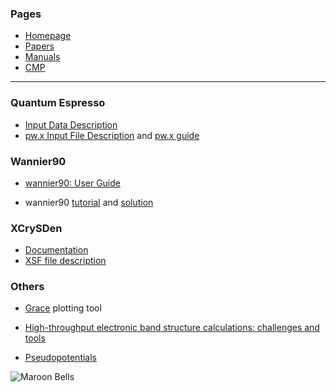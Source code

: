 
### Pages

* [Homepage](index.md)
* [Papers](papers.md)
* [Manuals](manuals.md)
* [CMP](cmp.md)

---

### Quantum Espresso

* [Input Data Description](https://www.quantum-espresso.org/documentation/input-data-description/)
* [pw.x Input File Description](https://www.quantum-espresso.org/Doc/INPUT_PW.html) and [pw.x guide](https://www.quantum-espresso.org/Doc/pw_user_guide/)


### Wannier90

* [wannier90: User Guide](https://raw.githubusercontent.com/wannier-developers/wannier90/v3.1.0/doc/compiled_docs/user_guide.pdf)

* wannier90 
[tutorial](https://raw.githubusercontent.com/wannier-developers/wannier90/v3.1.0/doc/compiled_docs/tutorial.pdf) and 
[solution](https://raw.githubusercontent.com/wannier-developers/wannier90/v3.1.0/doc/compiled_docs/solution_booklet.pdf)

### XCrySDen

* [Documentation](http://www.xcrysden.org/Documentation.html)
* [XSF file description](http://www.xcrysden.org/doc/XSF.html#l.29)

### Others

* [Grace](https://plasma-gate.weizmann.ac.il/Grace/) plotting tool
 
* [High-throughput electronic band structure calculations: challenges and tools](https://arxiv.org/pdf/1004.2974.pdf)

* [Pseudopotentials](https://www.quantum-espresso.org/pseudopotentials/)

![Maroon Bells](https://blog-assets.thedyrt.com/uploads/2018/07/Maroon-Bells-Forest-Service-1024x680.jpg)
